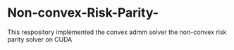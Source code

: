 # Non-convex-Risk-Parity-
This respository implemented the convex admm solver the non-convex risk parity solver on CUDA

